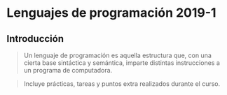 # Lenguajes de programación  2019-1

## Introducción 

> Un lenguaje de programación es aquella estructura que, con una cierta base sintáctica y semántica, imparte distintas instrucciones a un programa de computadora.



> Incluye prácticas, tareas y puntos extra realizados durante el curso.

	
